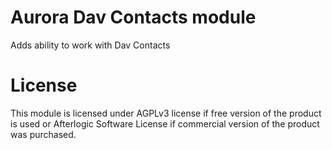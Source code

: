 # Aurora Dav Contacts module
Adds ability to work with Dav Contacts

# License
This module is licensed under AGPLv3 license if free version of the product is used or Afterlogic Software License if commercial version of the product was purchased.